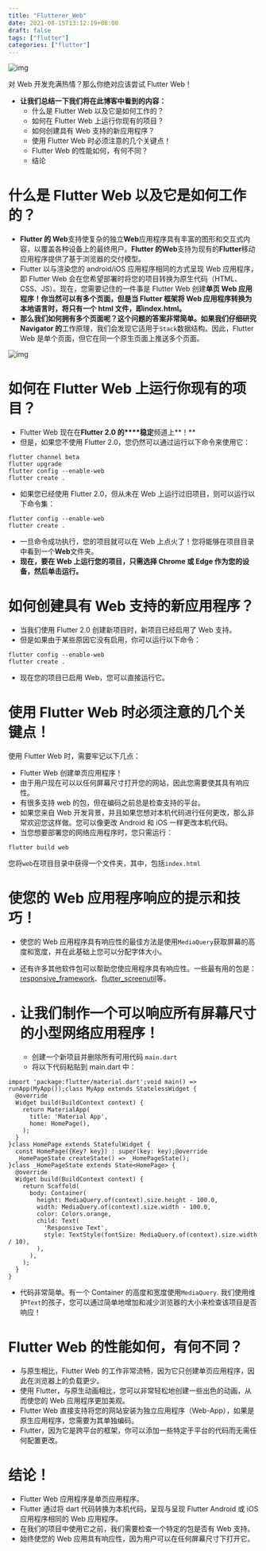 ```yaml
---
title: "Flutterer_Web"
date: 2021-08-15T13:12:19+08:00
draft: false
tags: ["flutter"]
categories: ["flutter"]
---
```


![img](https://miro.medium.com/max/1400/0*hFGJsbL4PDw3wGkk.jpeg)

对 Web 开发充满热情？那么你绝对应该尝试 Flutter Web！

- **让我们总结一下我们将在此博客中看到的内容：**
  - 什么是 Flutter Web 以及它是如何工作的？
  - 如何在 Flutter Web 上运行你现有的项目？
  - 如何创建具有 Web 支持的新应用程序？
  - 使用 Flutter Web 时必须注意的几个关键点！
  - Flutter Web 的性能如何，有何不同？
  - 结论

# 什么是 Flutter Web 以及它是如何工作的？

- **Flutter 的 Web**支持使复杂的独立**Web**应用程序具有丰富的图形和交互式内容，以覆盖各种设备上的最终用户。**Flutter 的Web**支持为现有的**Flutter**移动应用程序提供了基于浏览器的交付模型。
- Flutter 以与渲染您的 android/iOS 应用程序相同的方式呈现 Web 应用程序，即 Flutter Web 会在您希望部署时将您的项目转换为原生代码（HTML、CSS、JS）。现在，您需要记住的一件事是 Flutter Web 创建**单页 Web 应用程序！**你当然可以有多个页面，但是当 Flutter 框架将 Web 应用程序转换为本地语言时，将只有一个 html 文件，即**index.html。**
- **那么我们如何拥有多个页面呢？**这个问题的答案非常简单。如果我们仔细研究**Navigator 的**工作原理，我们会发现它适用于`Stack`数据结构。因此，Flutter Web 是单个页面，但它在同一个原生页面上推送多个页面。

![img](https://miro.medium.com/max/1400/0*b6x35BeO8JFJt4j_.png)

# 如何在 Flutter Web 上运行你现有的项目？

- Flutter Web 现在在**Flutter 2.0 的****稳定**频道上**！**
- 但是，如果您不使用 Flutter 2.0，您仍然可以通过运行以下命令来使用它：

```
flutter channel beta
flutter upgrade
flutter config --enable-web
flutter create .
```

- 如果您已经使用 Flutter 2.0，但从未在 Web 上运行过旧项目，则可以运行以下命令集：

```
flutter config --enable-web
flutter create .
```

- 一旦命令成功执行，您的项目就可以在 Web 上点火了！您将能够在项目目录中看到一个**Web**文件夹。
- **现在，要在 Web 上运行您的项目，只需选择 Chrome 或 Edge 作为您的设备，然后单击运行。**

# **如何创建具有 Web 支持的新应用程序？**

- 当我们使用 Flutter 2.0 创建新项目时，新项目已经启用了 Web 支持。
- 但是如果由于某些原因它没有启用，你可以运行以下命令：

```
flutter config --enable-web
flutter create .
```

- 现在您的项目已启用 Web，您可以直接运行它。

# 使用 Flutter Web 时必须注意的几个关键点！

使用 Flutter Web 时，需要牢记以下几点：

- Flutter Web 创建单页应用程序！
- 由于用户现在可以以任何屏幕尺寸打开您的网站，因此您需要使其具有响应性。
- 有很多支持 web 的包，但在编码之前总是检查支持的平台。
- 如果您来自 Web 开发背景，并且如果您想对本机代码进行任何更改，那么非常欢迎您这样做。您可以像更改 Android 和 iOS 一样更改本机代码。
- 当您想要部署您的网络应用程序时，您只需运行：

```
flutter build web
```

您将`web`在项目目录中获得一个文件夹，其中，包括`index.html`

# 使您的 Web 应用程序响应的提示和技巧！

- 使您的 Web 应用程序具有响应性的最佳方法是使用`MediaQuery`获取屏幕的高度和宽度，并在此基础上您可以分配字体大小。
- 还有许多其他软件包可以帮助您使应用程序具有响应性。一些最有用的包是：[responsive_framework](https://pub.dev/packages/responsive_framework)、[flutter_screenutil](https://pub.dev/packages/flutter_screenutil)等。

- # 让我们制作一个可以响应所有屏幕尺寸的小型网络应用程序！

  - 创建一个新项目并删除所有可用代码 `main.dart`
  - 将以下代码粘贴到 main.dart 中：

```
import 'package:flutter/material.dart';void main() => runApp(MyApp());class MyApp extends StatelessWidget {
  @override
  Widget build(BuildContext context) {
    return MaterialApp(
      title: 'Material App',
      home: HomePage(),
    );
  }
}class HomePage extends StatefulWidget {
  const HomePage({Key? key}) : super(key: key);@override
  _HomePageState createState() => _HomePageState();
}class _HomePageState extends State<HomePage> {
  @override
  Widget build(BuildContext context) {
    return Scaffold(
      body: Container(
        height: MediaQuery.of(context).size.height - 100.0,
        width: MediaQuery.of(context).size.width - 100.0,
        color: Colors.orange,
        child: Text(
          'Responsive Text',
          style: TextStyle(fontSize: MediaQuery.of(context).size.width / 10),
        ),
      ),
    );
  }
}
```

- 代码非常简单。有一个 Container 的高度和宽度使用`MediaQuery`. 我们使用维护`Text`的孩子，您可以通过简单地增加和减少浏览器的大小来检查该项目是否响应！

# Flutter Web 的性能如何，有何不同？

- 与原生相比，Flutter Web 的工作非常流畅，因为它只创建单页应用程序，因此在浏览器上的负载更少。
- 使用 Flutter，与原生动画相比，您可以非常轻松地创建一些出色的动画，从而使您的 Web 应用程序更加美观。
- Flutter Web 直接支持将您的网站安装为独立应用程序（Web-App），如果是原生应用程序，您需要为其单独编码。
- Flutter，因为它是跨平台的框架，你可以添加一些特定于平台的代码而无需任何配置更改。

# 结论！

- Flutter Web 应用程序是单页应用程序。
- Flutter 通过将 dart 代码转换为本机代码，呈现与呈现 Flutter Android 或 iOS 应用程序相同的 Web 应用程序。
- 在我们的项目中使用它之前，我们需要检查一个特定的包是否有 Web 支持。
- 始终使您的 Web 应用具有响应性，因为用户可以在任何屏幕尺寸下打开它。